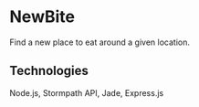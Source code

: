 # NewBite
Find a new place to eat around a given location.


## Technologies
Node.js, Stormpath API, Jade, Express.js
